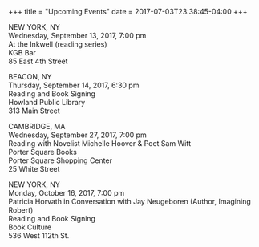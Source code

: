 +++
title = "Upcoming Events"
date = 2017-07-03T23:38:45-04:00
+++

NEW YORK, NY<br>
Wednesday, September 13, 2017, 7:00 pm<br>
At the Inkwell (reading series)<br>
KGB Bar<br>
85 East 4th Street


BEACON, NY<br>
Thursday, September 14, 2017, 6:30 pm<br>
Reading and Book Signing<br>
Howland Public Library<br>
313 Main Street


CAMBRIDGE, MA<br>
Wednesday, September 27, 2017, 7:00 pm<br>
Reading with Novelist Michelle Hoover & Poet Sam Witt<br>
Porter Square Books<br>
Porter Square Shopping Center<br>
25 White Street


NEW YORK, NY<br>
Monday, October 16, 2017, 7:00 pm<br>
Patricia Horvath in Conversation with Jay Neugeboren (Author, Imagining
Robert)<br>
Reading and Book Signing<br>
Book Culture<br>
536 West 112th St.
